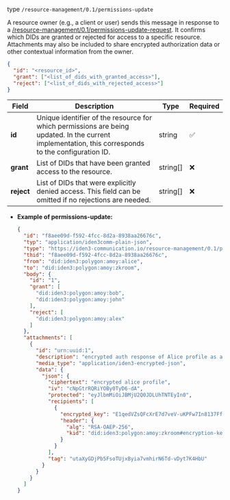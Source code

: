 
type `/resource-management/0.1/permissions-update`

A resource owner (e.g., a client or user) sends this message in response to a [/resource-management/0.1/permissions-update-request](./permissions-update-request.md).
It confirms which DIDs are granted or rejected for access to a specific resource.
Attachments may also be included to share encrypted authorization data or other contextual information from the owner.

```json
{
  "id": "<resource_id>",
  "grant": ["<list_of_dids_with_granted_access>"],
  "reject": ["<list_of_dids_with_rejected_access>"]
}
```

| Field      | Description                                                                                                                                         | Type     | Required |
| ---------- | --------------------------------------------------------------------------------------------------------------------------------------------------- | -------- | -------- |
| **id**     | Unique identifier of the resource for which permissions are being updated. In the current implementation, this corresponds to the configuration ID. | string   | ✅        |
| **grant**  | List of DIDs that have been granted access to the resource.                                                                                         | string[] | ❌        |
| **reject** | List of DIDs that were explicitly denied access. This field can be omitted if no rejections are needed.                                             | string[] | ❌        |


- **Example of permissions-update:**

  ```json
  {
    "id": "f8aee09d-f592-4fcc-8d2a-8938aa26676c",
    "typ": "application/iden3comm-plain-json",
    "type": "https://iden3-communication.io/resource-management/0.1/permissions-update",
    "thid": "f8aee09d-f592-4fcc-8d2a-8938aa26676c",
    "from": "did:iden3:polygon:amoy:alice",
    "to": "did:iden3:polygon:amoy:zkroom",
    "body": {
      "id": "1",
      "grant": [
        "did:iden3:polygon:amoy:bob",
        "did:iden3:polygon:amoy:john"
      ],
      "reject": [
        "did:iden3:polygon:amoy:alex"
      ]
    },
    "attachments": [
      {
        "id": "urn:uuid:1",
        "description": "encrypted auth response of Alice profile as attachment",
        "media_type": "application/iden3-encrypted-json",
        "data": {
          "json": {
            "ciphertext": "encrypted alice profile",
            "iv": "cNpGtrRQRiYOBy0TyD6-dA",
            "protected": "eyJlbmMiOiJBMjU2Q0JDLUhTNTEyIn0",
            "recipients": [
              {
                "encrypted_key": "E1qedVZsQFcXrE7d7veV-uKPFw7In8137FfRO3vFvXjkDcdi3MxS7tF4vWYVRh6zZf3HjYs2BJJks_ZRlc7hahtUC1eByXGcp0QHUIIDZ9dkqcULnH93jCWA8vIBcpMHBvEp71uHAflduwnkXUrTQhqwucDEzMeIqsiOW65LrxSfes02CJUtYkMGU6RR9nhDexbp8cuJUcQ1KKe4kQgF3LKyxk9Usmvzr8ijsK0LKUQBLaIlQALEYEhEcYvA8QNsgaKc7_d4ehdwCLdhZjIOWtvS8ItRr1_2Zikkh20YznNGOPjGeV6gGeMq4-Ns5TnRcmFqXWe9N7FvuGJVBh3vVQ",
                "header": {
                  "alg": "RSA-OAEP-256",
                  "kid": "did:iden3:polygon:amoy:zkroom#encryption-key-1"
                }
              }
            ],
            "tag": "utaXyGDjPb5FsoTUjxByia7vmhirN6Td-vDyt7K4HbU"
          }
        }
      }
    ]
  }
  ```